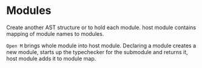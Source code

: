 # Modules

Create another AST structure or to hold each module. host module contains mapping of module names to modules.

`Open M` brings whole module into host module.
Declaring a module creates a new module, starts up the typechecker for the submodule and returns it, host module adds it to module map.
